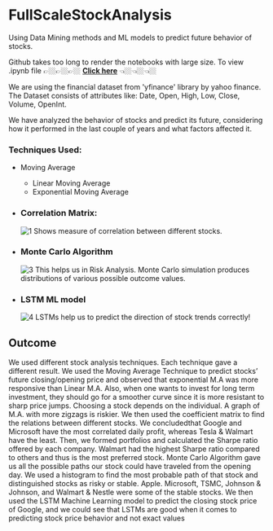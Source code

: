 # FullScaleStockAnalysis
Using Data Mining methods and ML models to predict future behavior of stocks.

Github takes too long to render the notebooks with large size. To view .ipynb file
👉🏼👉🏼👉🏼
**[Click here](https://nbviewer.org/github/07nikhilraj/FullScaleStockAnalysis/blob/master/project.ipynb)** 👈🏼👈🏼👈🏼

We are using the financial dataset from 'yfinance' library by yahoo finance. The Dataset consists of attributes like: Date, Open, High, Low, Close, Volume, OpenInt.

We have analyzed the behavior of stocks and predict its future, considering how it performed in the last couple of years and what factors affected it. 

### Techniques Used: 
* Moving Average
  * Linear Moving Average
  * Exponential Moving Average
* ### Correlation Matrix: 
  ![1](https://user-images.githubusercontent.com/86933754/176680149-b1f567a1-2933-49a9-88b2-7e5a21908f01.png)
  Shows measure of correlation between different stocks.


* ### Monte Carlo Algorithm
  ![3](https://user-images.githubusercontent.com/86933754/176680421-e799fbd0-d731-4e9b-b0ae-f7f9a8697816.png)
  This helps us in Risk Analysis. Monte Carlo simulation produces distributions of various possible outcome values. 

* ### LSTM ML model
  ![4](https://user-images.githubusercontent.com/86933754/176680491-fc212081-048b-41fc-9ccd-e7443ed25502.png)
  LSTMs help us to predict the direction of stock trends correctly!


## Outcome
We used different stock analysis techniques. Each technique gave a different result. We used the Moving Average Technique to predict stocks’ future closing/opening price and observed that exponential M.A was more responsive than Linear M.A. Also, when one wants to invest for long term investment, they should go for a smoother curve since it is more resistant to sharp price jumps. Choosing a stock depends on the individual. A graph of M.A. with more zigzags is riskier. We then used the coefficient matrix to find the relations between different stocks. We concludedthat Google and Microsoft have the most correlated daily profit, whereas Tesla & Walmart have the least. Then, we formed portfolios and calculated the Sharpe ratio offered by each company. Walmart had the highest Sharpe ratio compared to others and thus is the most preferred stock. Monte Carlo Algorithm gave us all the possible paths our stock could have traveled from the opening day. We used a histogram to find the most probable path of that stock and distinguished stocks as risky or stable. Apple. Microsoft, TSMC, Johnson & Johnson, and Walmart & Nestle were some of the stable stocks. We then used the LSTM Machine Learning model to predict the closing stock price of Google, and we could see that LSTMs are good when it comes to predicting stock price behavior and not exact values 
